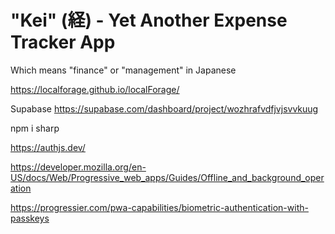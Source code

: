 # "Kei" (経) - Yet Another Expense Tracker App
Which means "finance" or "management" in Japanese



https://localforage.github.io/localForage/

Supabase
https://supabase.com/dashboard/project/wozhrafvdfjvjsvvkuug

npm i sharp

https://authjs.dev/

https://developer.mozilla.org/en-US/docs/Web/Progressive_web_apps/Guides/Offline_and_background_operation


https://progressier.com/pwa-capabilities/biometric-authentication-with-passkeys